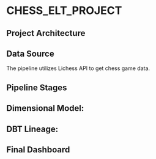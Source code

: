 # CHESS_ELT_PROJECT

## Project Architecture


## Data Source
The pipeline utilizes Lichess API to get chess game data.

## Pipeline Stages

## Dimensional Model:


## DBT Lineage:

## Final Dashboard




